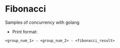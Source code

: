 # Fibonacci
Samples of concurrency with golang

- Print format:
```
<group_num_1> - <group_num_2> - <fibonacci_result>